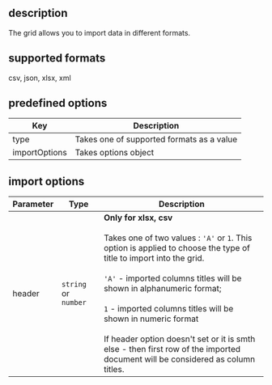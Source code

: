 ## description
The grid allows you to import data in different formats.

## supported formats
csv, json, xlsx, xml

## predefined options
<table class="attributes">
<thead>
	<tr>
		<th>Key</th>
		<th>Description</th>
	</tr>
</thead>
<tbody>
	<tr>
	    <td>type</td>
	    <td>Takes one of supported formats as a value</td>
	</tr>
    <tr>
        <td>importOptions</td>
        <td>Takes options object</td>
    </tr>
</tbody>
</table>

## import options
<table class="attributes">
<thead>
	<tr>
		<th>Parameter</th>
		<th>Type</th>
		<th>Description</th>
	</tr>
</thead>
<tbody>
    <tr>
        <td>header</td>
        <td><code>string</code> or <code>number</code></td>
        <td>
        <b>Only for xlsx, csv</b><br><br>
        Takes one of two values : <code>'A'</code> or <code>1</code>. This option is applied to choose the type of title to import into the grid.
        <br><br><code>'A'</code> - imported columns titles will be shown in alphanumeric format;
        <br><br><code>1</code> - imported columns titles will be shown in numeric format<br><br>
        If header option doesn't set or it is smth else - then first row of the imported document will be considered as column titles.</td>
	</tr>
</tbody>
</table>